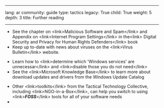 

---

lang: ar
community: guide
type: tactics
legacy: True
child: True
weight: 5
depth: 3
title: Further reading

---

<ul>
	<li>See the chapter on &lt;link&gt;Malicious Software and Spam&lt;/link&gt; and Appendix on &lt;link&gt;Internet Program Settings&lt;/link&gt; in the&lt;link&gt; Digital Security and Privacy for Human Rights Defenders&lt;/link&gt; book</li>
	<li>Keep up to-date with news about viruses on the &lt;link&gt;Virus Bulletin&lt;/link&gt; website.</li>
</ul>

<ul>
	<li>Learn how to &lt;link&gt;determine which 'Windows services' are unnecessar&lt;/link&gt; and &lt;link&gt;disable those you do not need&lt;/link&gt;</li>
	<li>See the &lt;link&gt;Microsoft Knowledge Base&lt;/link&gt; to learn more about download updates and drivers from the Windows Update Catalog</li>
</ul>

<ul>
	<li>Other &lt;link&gt;toolkits&lt;/link&gt; from the Tactical Technology Collective, including &lt;link&gt;NGO-in-a-Box&lt;/link&gt;, can help you switch to using &lt;link&gt;<b><i>FOSS</i></b>&lt;/link&gt; tools for all of your software needs</li>
	<li>&nbsp;</li>
</ul>


